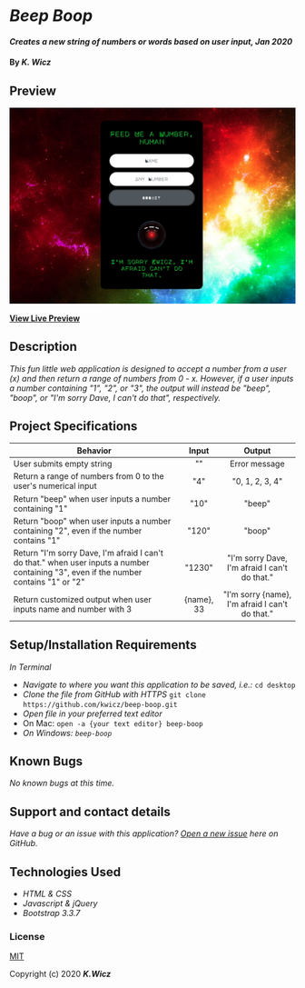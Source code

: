 # _Beep Boop_

#### _Creates a new string of numbers or words based on user input, Jan 2020_

#### By _**K. Wicz**_


## Preview

![Landing Page Preview](/img/landing-page.png)

**[View Live Preview](https://kwicz.github.io/beep-boop/)**

## Description

_This fun little web application is designed to accept a number from a user (x) and then return a range of numbers from 0 - x. However, if a user inputs a number containing "1", "2", or "3", the output will instead be "beep", "boop", or "I'm sorry Dave, I can't do that", respectively._

## Project Specifications

| Behavior | Input | Output |
|---|:---:|:---:|
|User submits empty string|""|Error message|
|Return a range of numbers from 0 to the user's numerical input| "4"|"0, 1, 2, 3, 4"|
|Return "beep" when user inputs a number containing "1"|"10"|"beep"|
|Return "boop" when user inputs a number containing "2", even if the number contains "1"|"120"|"boop"|
|Return "I'm sorry Dave, I'm afraid I can't do that." when user inputs a number containing "3", even if the number contains "1" or "2"|"1230"|"I'm sorry Dave, I'm afraid I can't do that."|
|Return customized output when user inputs name and number with 3|{name}, 33|"I'm sorry {name}, I'm afraid I can't do that."


## Setup/Installation Requirements

_In Terminal_
* _Navigate to where you want this application to be saved, i.e.:_
```cd desktop```
* _Clone the file from GitHub with HTTPS_
```git clone https://github.com/kwicz/beep-boop.git```
* _Open file in your preferred text editor_
* On Mac: ```open -a {your text editor} beep-boop```
* _On Windows: ```beep-boop```_


## Known Bugs

_No known bugs at this time._

## Support and contact details

_Have a bug or an issue with this application? [Open a new issue](https://github.com/kwicz/beep-boop/issues) here on GitHub._

## Technologies Used

* _HTML & CSS_
* _Javascript & jQuery_
* _Bootstrap 3.3.7_

### License

[MIT](https://choosealicense.com/licenses/mit/)

Copyright (c) 2020 **_K.Wicz_**
